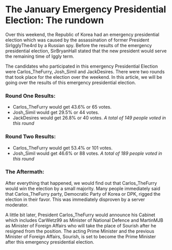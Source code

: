 # The January Emergency Presidential Election: The rundown

Over this weekend, the Republic of Korea had an emergency presidential election which was caused by the assassination of former President SirIgglyThe4rd by a Russian spy. Before the results of the emergency presidential election, SirBryanHall stated that the new president would serve the remaining time of Iggly term. 

The candidates who participated in this emergency Presidential Election were Carlos_TheFurry, Josh_Simil and JackDesires. There were two rounds that took place for the election over the weekend. In this article, we will be going over the results of this emergency presidential election.

### Round One Results:
* Carlos_TheFurry would get 43.6% or 65 votes.
* Josh_Simil would get 29.5% or 44 votes.
* JackDesires would get 26.8% or 40 votes.
*A total of 149 people voted in this round*

### Round Two Results:
* Carlos_TheFurry would get 53.4% or 101 votes.
* Josh_Simil would get 46.6% or 88 votes.
*A total of 189 people voted in this round*

### The Aftermath:
After everything that happened, we would find out that Carlos_TheFurry would win the election by a small majority. Many people immediately said that Carlos_TheFurry party, Democratic Party of Korea or DPK, rigged the election in their favor. This was immediately disproven by a server moderator.

A little bit later, President Carlos_TheFurry would announce his Cabinet which includes CarWetz99 as Minister of National Defence and MartinMJB as Minister of Foreign Affairs who will take the place of Sourish after he resigned from the position. The acting Prime Minister and the previous Minister of Foreign Affairs, Sourish, is set to become the Prime Minister after this emergency presidential election.

